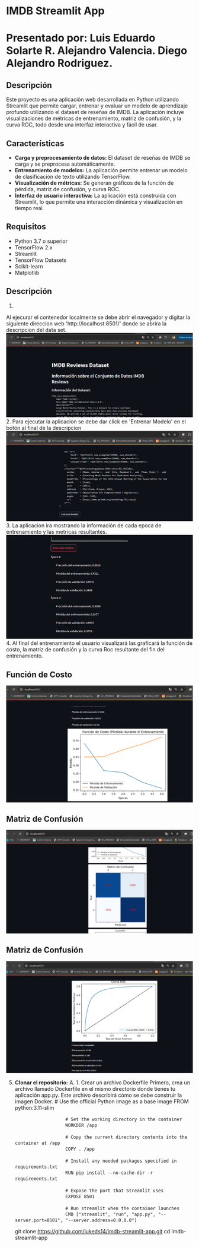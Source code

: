 # IMDB Streamlit App

# Presentado por: Luis Eduardo Solarte R. Alejandro Valencia. Diego Alejandro Rodriguez.

## Descripción

Este proyecto es una aplicación web desarrollada en Python utilizando Streamlit que permite cargar, entrenar y evaluar un modelo de aprendizaje profundo utilizando el dataset de reseñas de IMDB. La aplicación incluye visualizaciones de métricas de entrenamiento, matriz de confusión, y la curva ROC, todo desde una interfaz interactiva y fácil de usar.

## Características

- **Carga y preprocesamiento de datos:** El dataset de reseñas de IMDB se carga y se preprocesa automáticamente.
- **Entrenamiento de modelos:** La aplicación permite entrenar un modelo de clasificación de texto utilizando TensorFlow.
- **Visualización de métricas:** Se generan gráficos de la función de pérdida, matriz de confusión, y curva ROC.
- **Interfaz de usuario interactiva:** La aplicación está construida con Streamlit, lo que permite una interacción dinámica y visualización en tiempo real.

## Requisitos

- Python 3.7 o superior
- TensorFlow 2.x
- Streamlit
- TensorFlow Datasets
- Scikit-learn
- Matplotlib

## Descripción

1. 
  Al ejecurar el contenedor localmente se debe abrir el navegador y digitar la siguiente direccion web 'http://localhost:8501/' donde
  se abrira la descripcion del data set.
  ![Pantalla principal de la aplicación](imagenPrincipal.png)
2. Para ejecutar la aplicacion se debe dar click en 'Entrenar Modelo' en el botón al final de la descripcion
  ![Pantalla principal de la aplicación](boton.png)
3. La aplicacion ira mostrando la información de cada epoca de entrenamiento y las metricas resultantes.
  ![Pantalla principal de la aplicación](epoca.png)
4. Al final del entrenamiento el usuario visualizará las graficará la función de costo, la matriz de confusión y la curva Roc resultante 
   del fin del entrenamiento.

## Función de Costo
![Pantalla principal de la aplicación](grafica1.png) 

## Matriz de Confusión
![Pantalla principal de la aplicación](grafica2.png) 

## Matriz de Confusión
![Pantalla principal de la aplicación](grafica3.png) 

5. **Clonar el repositorio:**
   A. 1. Crear un archivo Dockerfile
          Primero, crea un archivo llamado Dockerfile en el mismo directorio donde tienes tu aplicación app.py. Este archivo describirá cómo se 
          debe construir la imagen Docker.
                          # Use the official Python image as a base image
                          FROM python:3.11-slim
                          
                          # Set the working directory in the container
                          WORKDIR /app
                          
                          # Copy the current directory contents into the container at /app
                          COPY . /app
                          
                          # Install any needed packages specified in requirements.txt
                          RUN pip install --no-cache-dir -r requirements.txt
                          
                          # Expose the port that Streamlit uses
                          EXPOSE 8501
                          
                          # Run streamlit when the container launches
                          CMD ["streamlit", "run", "app.py", "--server.port=8501", "--server.address=0.0.0.0"]


   git clone https://github.com/lukeds14/imdb-streamlit-app.git
   cd imdb-streamlit-app
